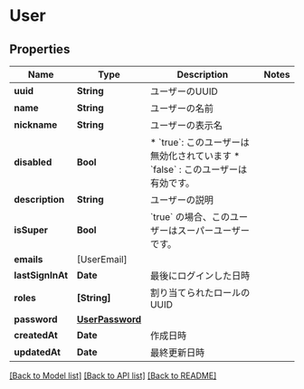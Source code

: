 # User

## Properties
Name | Type | Description | Notes
------------ | ------------- | ------------- | -------------
**uuid** | **String** | ユーザーのUUID | 
**name** | **String** | ユーザーの名前 | 
**nickname** | **String** | ユーザーの表示名 | 
**disabled** | **Bool** | * &#x60;true&#x60;: このユーザーは無効化されています * &#x60;false&#x60; : このユーザーは有効です。 | 
**description** | **String** | ユーザーの説明 | 
**isSuper** | **Bool** | &#x60;true&#x60; の場合、このユーザーはスーパーユーザーです。 | 
**emails** | [UserEmail] |  | 
**lastSignInAt** | **Date** | 最後にログインした日時 | 
**roles** | **[String]** | 割り当てられたロールのUUID | 
**password** | [**UserPassword**](UserPassword.md) |  | 
**createdAt** | **Date** | 作成日時 | 
**updatedAt** | **Date** | 最終更新日時 | 

[[Back to Model list]](../README.md#documentation-for-models) [[Back to API list]](../README.md#documentation-for-api-endpoints) [[Back to README]](../README.md)


